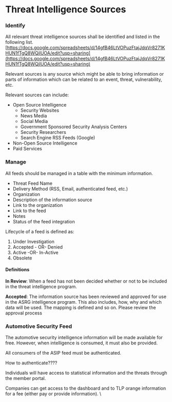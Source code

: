# Threat Intelligence Sources

### Identify

All relevant threat intelligence sources shall be identified and listed in the following list. [https://docs.google.com/spreadsheets/d/14gfB46LtVOPuzFtajJdqVr8271KHUN1fTgQ8WQjlUOA/edit?usp=sharing](https://docs.google.com/spreadsheets/d/14gfB46LtVOPuzFtajJdqVr8271KHUN1fTgQ8WQjlUOA/edit?usp=sharing)

Relevant sources is any source which might be able to bring information or parts of information which can be related to an event, threat, vulnerability, etc.

Relevant sources can include:

* Open Source Intelligence
  * Security Websites
  * News Media
  * Social Media
  * Government Sponsored Security Analysis Centers
  * Security Researchers
  * Search Engine RSS Feeds (Google)
* Non-Open Source Intelligence
* Paid Services

### Manage

All feeds should be managed in a table with the minimum information.&#x20;

* Threat Feed Name
* Delivery Method (RSS, Email, authenticated feed, etc.)
* Organization
* Description of the information source
* Link to the organization
* Link to the feed&#x20;
* Notes
* Status of the feed integration

Lifecycle of a feed is defined as:

1. Under Investigation
2. Accepted - OR- Denied
3. Active -OR- In-Active
4. Obsolete

#### Definitions

**In Review**: When a feed has not been decided whether or not to be included in the threat intelligence program.&#x20;

**Accepted**: The information source has been reviewed and approved for use in the ASRG intelligence program. This also includes, how, why and which data will be used.  The mapping is defined and so on.  Please review the approval process&#x20;

### Automotive Security Feed&#x20;

The automotive security intelligence information will be made available for free. However, when intelligence is consumed, it must also be provided.

All consumers of the ASIP feed must be authenticated.&#x20;

How to authenticate????

Individuals will have access to statistical information and the threats through the member portal.&#x20;

Companies can get access to the dashboard and to TLP orange information for a fee (either pay or provide information). \
